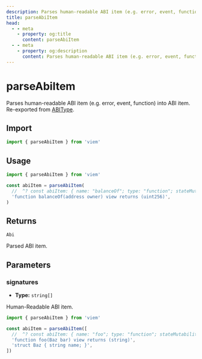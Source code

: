 ```yaml
---
description: Parses human-readable ABI item (e.g. error, event, function) into ABI item.
title: parseAbiItem
head:
  - - meta
    - property: og:title
      content: parseAbiItem
  - - meta
    - property: og:description
      content: Parses human-readable ABI item (e.g. error, event, function) into ABI item.
---
```


# parseAbiItem

Parses human-readable ABI item (e.g. error, event, function) into ABI item. Re-exported from [ABIType](https://abitype.dev/api/human.html#parseabiitem-1).

## Import

```ts
import { parseAbiItem } from 'viem'
```

## Usage

```ts
import { parseAbiItem } from 'viem'

const abiItem = parseAbiItem(
  //  ^? const abiItem: { name: "balanceOf"; type: "function"; stateMutability: "view";...
  'function balanceOf(address owner) view returns (uint256)',
)
```

## Returns

`Abi`

Parsed ABI item.

## Parameters

### signatures

- **Type:** `string[]`

Human-Readable ABI item.

```ts
import { parseAbiItem } from 'viem'

const abiItem = parseAbiItem([
  //  ^? const abiItem: { name: "foo"; type: "function"; stateMutability: "view"; inputs:...
  'function foo(Baz bar) view returns (string)',
  'struct Baz { string name; }',
])
```